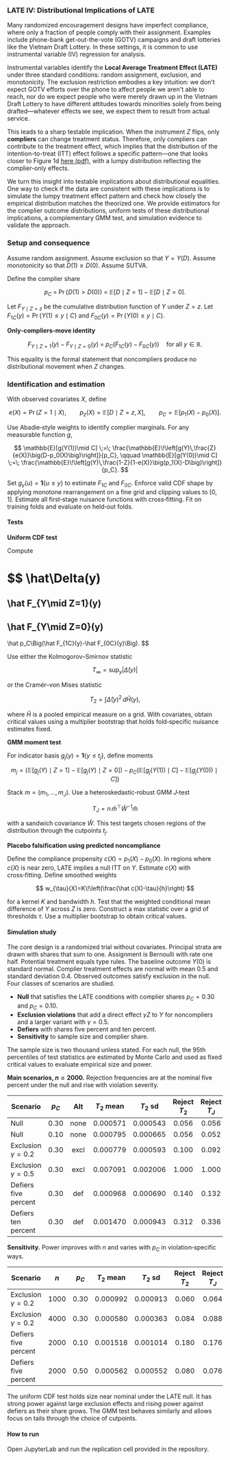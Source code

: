 ### LATE IV: Distributional Implications of LATE 

Many randomized encouragement designs have imperfect compliance, where only a fraction of people comply with their assignment. Examples include phone-bank get-out-the-vote (GOTV) campaigns and draft lotteries like the Vietnam Draft Lottery. In these settings, it is common to use instrumental variable (IV) regression for analysis.

Instrumental variables identify the **Local Average Treatment Effect (LATE)** under three standard conditions: random assignment, exclusion, and monotonicity. The exclusion restriction embodies a key intuition: we don't expect GOTV efforts over the phone to affect people we aren't able to reach, nor do we expect people who were merely drawn up in the Vietnam Draft Lottery to have different attitudes towards minorities solely from being drafted—whatever effects we see, we expect them to result from actual service.

This leads to a sharp testable implication. When the instrument $Z$ flips, only **compliers** can change treatment status. Therefore, only compliers can contribute to the treatment effect, which implies that the distribution of the intention-to-treat (ITT) effect follows a specific pattern—one that looks closer to Figure 1d [here (pdf)](http://www.stat.columbia.edu/~gelman/research/unpublished/causal_quartets.pdf), with a lumpy distribution reflecting the complier-only effects.

We turn this insight into testable implications about distributional equalities. One way to check if the data are consistent with these implications is to simulate the lumpy treatment effect pattern and check how closely the empirical distribution matches the theorized one. We provide estimators for the complier outcome distributions, uniform tests of these distributional implications, a complementary GMM test, and simulation evidence to validate the approach.

### Setup and consequence

Assume random assignment. Assume exclusion so that $Y=Y(D)$. Assume monotonicity so that $D(1)\ge D(0)$. Assume SUTVA.

Define the complier share

$$
p_C \;=\; \Pr\{D(1)>D(0)\} \;=\; \mathbb{E}[D\mid Z{=}1]-\mathbb{E}[D\mid Z{=}0].
$$

Let $F_{Y\mid Z=z}$ be the cumulative distribution function of $Y$ under $Z=z$. Let $F_{1C}(y)=\Pr\{Y(1)\le y\mid C\}$ and $F_{0C}(y)=\Pr\{Y(0)\le y\mid C\}$.

**Only‑compliers‑move identity**

$$
F_{Y\mid Z=1}(y)-F_{Y\mid Z=0}(y)\;=\;p_C\Big(F_{1C}(y)-F_{0C}(y)\Big)\quad\text{for all }y\in\mathbb{R}.
$$

This equality is the formal statement that noncompliers produce no distributional movement when $Z$ changes.

### Identification and estimation

With observed covariates $X$, define

$$
e(X)=\Pr(Z{=}1\mid X),\qquad p_z(X)=\mathbb{E}[D\mid Z{=}z,X],\qquad p_C=\mathbb{E}\big[p_1(X)-p_0(X)\big].
$$

Use Abadie‑style weights to identify complier marginals. For any measurable function $g$,

$$
\mathbb{E}[g(Y(1))\mid C] \;=\; \frac{\mathbb{E}\!\left[g(Y)\,\frac{Z}{e(X)}\big(D-p_0(X)\big)\right]}{p_C},
\qquad
\mathbb{E}[g(Y(0))\mid C] \;=\; \frac{\mathbb{E}\!\left[g(Y)\,\frac{1-Z}{1-e(X)}\big(p_1(X)-D\big)\right]}{p_C}.
$$

Set $g_y(u)=\mathbf{1}\{u\le y\}$ to estimate $F_{1C}$ and $F_{0C}$. Enforce valid CDF shape by applying monotone rearrangement on a fine grid and clipping values to $[0,1]$. Estimate all first‑stage nuisance functions with cross‑fitting. Fit on training folds and evaluate on held‑out folds.

#### Tests

**Uniform CDF test**

Compute

$$
\hat\Delta(y)
=
\hat F_{Y\mid Z=1}(y)
-
\hat F_{Y\mid Z=0}(y)
-
\hat p_C\Big(\hat F_{1C}(y)-\hat F_{0C}(y)\Big).
$$

Use either the Kolmogorov–Smirnov statistic

$$
T_{\infty}=\sup_y \big|\hat\Delta(y)\big|
$$

or the Cramér–von Mises statistic

$$
T_{2}=\int \hat\Delta(y)^2\, d\hat H(y),
$$

where $\hat H$ is a pooled empirical measure on a grid. With covariates, obtain critical values using a multiplier bootstrap that holds fold‑specific nuisance estimates fixed.

**GMM moment test**

For indicator basis $g_j(y)=\mathbf{1}\{y\le t_j\}$, define moments

$$m_j = \Big(\mathbb{E}[g_j(Y)\mid Z{=}1]-\mathbb{E}[g_j(Y)\mid Z{=}0]\Big) - p_C\Big(\mathbb{E}[g_j(Y(1))\mid C]-\mathbb{E}[g_j(Y(0))\mid C]\Big)$$

Stack $m=(m_1,\dots,m_J)$. Use a heteroskedastic‑robust GMM $J$‑test

$$T_J = n\, \hat m^{\top} \hat W^{-1}\hat m$$

with a sandwich covariance $\hat W$. This test targets chosen regions of the distribution through the cutpoints $t_j$.

**Placebo falsification using predicted noncompliance**

Define the compliance propensity $c(X)=p_1(X)-p_0(X)$. In regions where $c(X)$ is near zero, LATE implies a null ITT on $Y$. Estimate $c(X)$ with cross‑fitting. Define smoothed weights

$$
w_{\tau}(X)=K\!\left(\frac{\hat c(X)-\tau}{h}\right)
$$

for a kernel $K$ and bandwidth $h$. Test that the weighted conditional mean difference of $Y$ across $Z$ is zero. Construct a max statistic over a grid of thresholds $\tau$. Use a multiplier bootstrap to obtain critical values.

#### Simulation study

The core design is a randomized trial without covariates. Principal strata are drawn with shares that sum to one. Assignment is Bernoulli with rate one half. Potential treatment equals type rules. The baseline outcome $Y(0)$ is standard normal. Complier treatment effects are normal with mean $0.5$ and standard deviation $0.4$. Observed outcomes satisfy exclusion in the null. Four classes of scenarios are studied.

* **Null** that satisfies the LATE conditions with complier shares $p_C=0.30$ and $p_C=0.10$.
* **Exclusion violations** that add a direct effect $\gamma Z$ to $Y$ for noncompliers and a larger variant with $\gamma=0.5$.
* **Defiers** with shares five percent and ten percent.
* **Sensitivity** to sample size and complier share.

The sample size is two thousand unless stated. For each null, the 95th percentiles of test statistics are estimated by Monte Carlo and used as fixed critical values to evaluate empirical size and power.

**Main scenarios, $n=2000$.** Rejection frequencies are at the nominal five percent under the null and rise with violation severity.

| Scenario               | $p_C$ |  Alt | $T_2$ mean | $T_2$ sd | Reject $T_2$ | Reject $T_J$ |
| ---------------------- | :---: | :--: | :--------: | :------: | :----------: | :----------: |
| Null                   |  0.30 | none |  0.000571  | 0.000543 |     0.056    |     0.056    |
| Null                   |  0.10 | none |  0.000795  | 0.000665 |     0.056    |     0.052    |
| Exclusion $\gamma=0.2$ |  0.30 | excl |  0.000779  | 0.000593 |     0.100    |     0.092    |
| Exclusion $\gamma=0.5$ |  0.30 | excl |  0.007091  | 0.002006 |     1.000    |     1.000    |
| Defiers five percent   |  0.30 |  def |  0.000968  | 0.000690 |     0.140    |     0.132    |
| Defiers ten percent    |  0.30 |  def |  0.001470  | 0.000943 |     0.312    |     0.336    |

**Sensitivity.** Power improves with $n$ and varies with $p_C$ in violation‑specific ways.

| Scenario               |  $n$ | $p_C$ | $T_2$ mean | $T_2$ sd | Reject $T_2$ | Reject $T_J$ |
| ---------------------- | :--: | :---: | :--------: | :------: | :----------: | :----------: |
| Exclusion $\gamma=0.2$ | 1000 |  0.30 |  0.000992  | 0.000913 |     0.060    |     0.064    |
| Exclusion $\gamma=0.2$ | 4000 |  0.30 |  0.000580  | 0.000363 |     0.084    |     0.088    |
| Defiers five percent   | 2000 |  0.10 |  0.001518  | 0.001014 |     0.180    |     0.176    |
| Defiers five percent   | 2000 |  0.50 |  0.000562  | 0.000552 |     0.080    |     0.076    |

The uniform CDF test holds size near nominal under the LATE null. It has strong power against large exclusion effects and rising power against defiers as their share grows. The GMM test behaves similarly and allows focus on tails through the choice of cutpoints.

#### How to run

Open JupyterLab and run the replication cell provided in the repository. 

